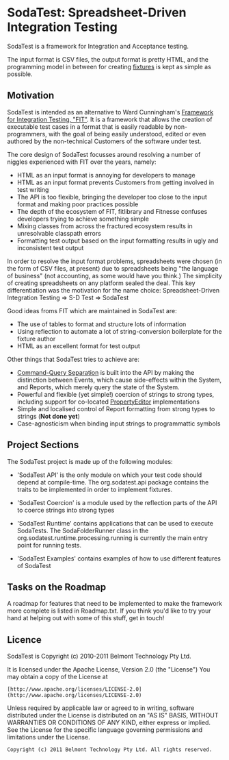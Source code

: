 SodaTest: Spreadsheet-Driven Integration Testing
================================================

SodaTest is a framework for Integration and Acceptance testing.

The input format is CSV files, the output format is pretty HTML, and the programming model in between
for creating [fixtures](http://en.wikipedia.org/wiki/Test_fixture#Software) is kept as simple as possible.


Motivation
----------

SodaTest is intended as an alternative to Ward Cunningham's [Framework for Integration Testing, "FIT"](http://fit.c2.com/).
It is a framework that allows the creation of executable test cases in a format that is easily
readable by non-programmers, with the goal of being easily understood, edited or even authored by the
non-technical Customers of the software under test.

The core design of SodaTest focusses around resolving a number of niggles experienced with FIT over the
years, namely:

* HTML as an input format is annoying for developers to manage
* HTML as an input format prevents Customers from getting involved in test writing
* The API is too flexible, bringing the developer too close to the input format and making poor
  practices possible
* The depth of the ecosystem of FIT, fitlibrary and Fitnesse confuses developers trying to achieve
  something simple
* Mixing classes from across the fractured ecosystem results in unresolvable classpath errors
* Formatting test output based on the input formatting results in ugly and inconsistent test output

In order to resolve the input format problems, spreadsheets were chosen (in the form of CSV files, at
present) due to spreadsheets being "the language of business" (not accounting, as some would have you
think.) The simplicity of creating spreadsheets on any platform sealed the deal. This key
differentiation was the motivation for the name choice:
Spreadsheet-Driven Integration Testing  =>  S-D Test  =>  SodaTest

Good ideas froms FIT which are maintained in SodaTest are:

* The use of tables to format and structure lots of information
* Using reflection to automate a lot of string-conversion boilerplate for the fixture author
* HTML as an excellent format for test output

Other things that SodaTest tries to achieve are:

* [Command-Query Separation](http://en.wikipedia.org/wiki/Command-query_separation) is built into the API by making the distinction between Events, which cause
  side-effects within the System, and Reports, which merely query the state of the System.
* Powerful and flexible (yet simple!) coercion of strings to strong types, including support for
  co-located [PropertyEditor](http://download.oracle.com/javase/6/docs/api/java/beans/PropertyEditor.html) implementations
* Simple and localised control of Report formatting from strong types to strings (**Not done yet**)
* Case-agnosticism when binding input strings to programmattic symbols


Project Sections
----------------

The SodaTest project is made up of the following modules:

* 'SodaTest API' is the only module on which your test code should depend at compile-time.
  The org.sodatest.api package contains the traits to be implemented in order to implement fixtures.

* 'SodaTest Coercion' is a module used by the reflection parts of the API to coerce strings into strong
  types

* 'SodaTest Runtime' contains applications that can be used to execute SodaTests.
  The SodaFolderRunner class in the org.sodatest.runtime.processing.running is currently the main
  entry point for running tests.

* 'SodaTest Examples' contains examples of how to use different features of SodaTest


Tasks on the Roadmap
--------------------

A roadmap for features that need to be implemented to make the framework more complete is listed in Roadmap.txt.
If you think you'd like to try your hand at helping out with some of this stuff, get in touch!


Licence
-------

SodaTest is Copyright (c) 2010-2011 Belmont Technology Pty Ltd.

It is licensed under the Apache License, Version 2.0 (the "License")
You may obtain a copy of the License at

    [http://www.apache.org/licenses/LICENSE-2.0](http://www.apache.org/licenses/LICENSE-2.0)

Unless required by applicable law or agreed to in writing, software
distributed under the License is distributed on an "AS IS" BASIS,
WITHOUT WARRANTIES OR CONDITIONS OF ANY KIND, either express or implied.
See the License for the specific language governing permissions and
limitations under the License.


    Copyright (c) 2011 Belmont Technology Pty Ltd. All rights reserved.
